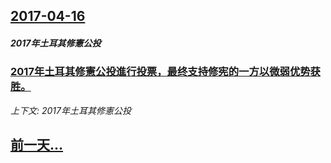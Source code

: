 ## [2017-04-16](/news/2017/04/16/index.md)

##### 2017年土耳其修憲公投
### [2017年土耳其修憲公投進行投票，最终支持修宪的一方以微弱优势获胜。 ](/news/2017/04/16/2017年土耳其修憲公投進行投票-最终支持修宪的一方以微弱优势获胜.md)
_上下文: 2017年土耳其修憲公投_

## [前一天...](/news/2017/04/15/index.md)

